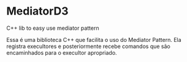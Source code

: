 # MediatorD3
C++ lib to easy use mediator pattern

Essa é uma biblioteca C++ que facilita o uso do Mediator Pattern. 
Ela registra execultores e posteriormente recebe comandos que são encaminhados para o execultor apropriado.
